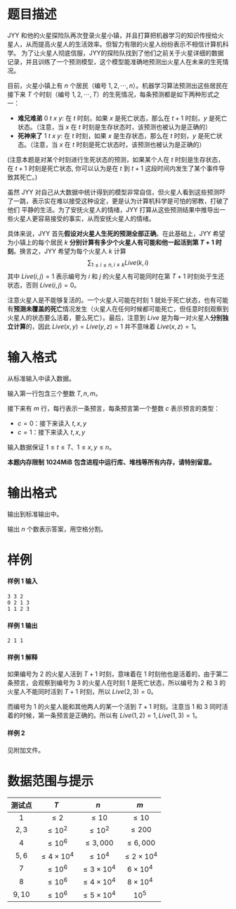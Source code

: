 
# 题目描述

JYY 和他的火星探险队再次登录火星小镇，并且打算把机器学习的知识传授给火星人，从而提高火星人的生活效率。但智力有限的火星人纷纷表示不相信计算机科学。
为了让火星人彻底信服，JYY的探险队找到了他们之前关于火星详细的数据记录，并且训练了一个预测模型，这个模型能准确地预测出火星人在未来的生死情况。

目前，火星小镇上有 $n$ 个居民（编号 $1,2,\cdots,n$）。机器学习算法预测出这些居民在接下来 $T$ 个时刻（编号 $1,2,\cdots,T$）的生死情况，每条预测都是如下两种形式之一：

- **难兄难弟** $0\ t\ x\ y$: 在 $t$ 时刻，如果 $x$ 是死亡状态，那么在 $t+1$ 时刻，$y$ 是死亡状态。（注意，当 $x$ 在 $t$ 时刻是生存状态时，该预测也被认为是正确的）
- **死神来了** $1\ t\ x\ y$: 在 $t$ 时刻，如果 $x$ 是生存状态，那么在 $t$ 时刻，$y$ 是死亡状态。（注意，当 $x$ 在 $t$ 时刻是死亡状态时，该预测也被认为是正确的）

(注意本题是对某个时刻进行生死状态的预测，如果某个人在 $t$ 时刻是生存状态，在 $t+1$ 时刻是死亡状态, 你可以认为是在 $t$ 到 $t+1$ 这段时间内发生了某个事件导致其死亡。)

虽然 JYY 对自己从大数据中统计得到的模型非常自信，但火星人看到这些预测吓了一跳，表示实在难以接受这种设定，更是认为计算机科学是可怕的邪教，打破了他们
平静的生活。为了安抚火星人的情绪，JYY 打算从这些预测结果中推导出一些火星人更容易接受的事实，从而安抚火星人的情绪。

具体来说，JYY 首先**假设对火星人生死的预测全部正确**。在此基础上，JYY 希望为小镇上的每个居民 $k$ **分别计算有多少个火星人有可能和他一起活到第 $T+1$ 时刻**。换言之，JYY 希望为每个火星人 $k$ 计算
$$
\sum_{1\le i\le n,i\ne k}Live(k,i)
$$
其中 $Live(i,j)=1$ 表示编号为 $i$ 和 $j$ 的火星人有可能同时在第 $T+1$ 时刻处于生还状态，否则 $Live(i,j)=0$。

注意火星人是不能够复活的。一个火星人可能在时刻 $1$ 就处于死亡状态，也有可能有**预测未覆盖的死亡**情况发生（火星人在任何时候都可能死亡，但任意时刻观察到火星人的状态要么活着，要么死亡）。最后，注意到 $Live$ 是为每一对火星人**分别独立计算**的，因此 $Live(x,y)=Live(y,z)=1$ 并不意味着 $Live(x,z)=1$。

# 输入格式

从标准输入中读入数据。

输入第一行包含三个整数 $T,n,m$。

接下来有 $m$ 行，每行表示一条预言，每条预言第一个整数 $c$ 表示预言的类型：

- $c=0$：接下来读入 $t,x,y$
- $c=1$：接下来读入 $t,x,y$

输入数据保证 $1\le t\le T$、$1\le x,y\le n$。

**本题内存限制** $\textbf{1024MiB}$ **包含进程中运行库、堆栈等所有内存，请特别留意。**

# 输出格式

输出到标准输出中。

输出 $n$ 个数表示答案，用空格分割。

# 样例

#### 样例 1 输入
```plain
3 3 2
0 2 1 3
1 1 2 3
```
#### 样例 1 输出
```plain
2 1 1
```
#### 样例 1 解释
如果编号为 $2$ 的火星人活到 $T+1$ 时刻，意味着在 $1$ 时刻他也是活着的，由于第二条预言，会观察到编号为 $3$ 的火星人在时刻 $1$ 是死亡状态，所以编号为 $2$ 和 $3$ 的火星人不能同时活到 $T+1$ 时刻，所以 $Live(2,3)=0$。

而编号为 $1$ 的火星人能和其他两人的某一个活到 $T+1$ 时刻。注意当 $1$ 和 $3$ 同时活着的时候，第一条预言是正确的。所以有 $Live(1,2)=1,Live(1,3)=1$。

#### 样例 2

见附加文件。


# 数据范围与提示

|测试点|$T$|$n$|$m$|
|:-:|:-:|:-:|:-:|
|$1$|$\le 2$|$\le 10$<!--qaq-->|$\le 10$|
|$2,3$|$\le 10^2$|$\le 10^2$<!--qaq-->|$\le 200$|
|$4$|$\le 10^6$|$\le 3,000$|$\le 6,000$|
|$5,6$|$\le 4\times 10^4$|$\le 10^4$|$\le 2\times 10^4$|
|$7$|$\le 10^6$|$\le 3\times 10^4$|$6\times 10^4$|
|$8$|$\le 10^6$|$\le 4\times 10^4$|$8\times 10^4$|
|$9,10$|$\le 10^6$|$\le 5\times 10^4$|$10^5$|

